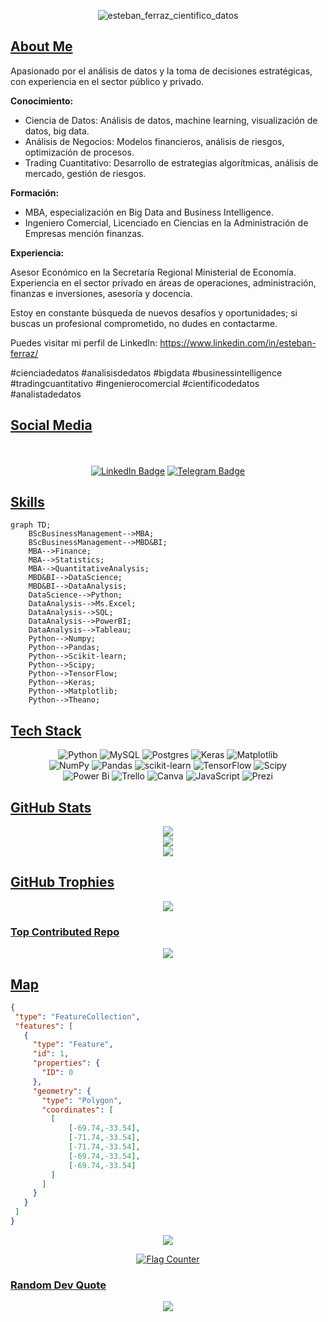 <div align="center">  
  
![esteban_ferraz_cientifico_datos](https://github.com/estebanferraz1/estebanferraz1/assets/125892411/70b09c86-359a-4779-8cf4-916d3b5c1130)
</div> 


## [About Me](https://github.com/pandao/editor.md "Heading link")

<div class="justificado">
  <p>Apasionado por el análisis de datos y la toma de decisiones estratégicas, con experiencia en el sector público y privado.</p>
  
  <p><strong>Conocimiento:</strong></p>
  <ul>
    <li>Ciencia de Datos: Análisis de datos, machine learning, visualización de datos, big data.</li>
    <li>Análisis de Negocios: Modelos financieros, análisis de riesgos, optimización de procesos.</li>
    <li>Trading Cuantitativo: Desarrollo de estrategias algorítmicas, análisis de mercado, gestión de riesgos.</li>
  </ul>
  
  <p><strong>Formación:</strong></p>
  <ul>
    <li>MBA, especialización en Big Data and Business Intelligence.</li>
    <li>Ingeniero Comercial, Licenciado en Ciencias en la Administración de Empresas mención finanzas.</li>
  </ul>
  
  <p><strong>Experiencia:</strong></p>
  <p>Asesor Económico en la Secretaría Regional Ministerial de Economía. Experiencia en el sector privado en áreas de operaciones, administración, finanzas e inversiones, asesoría y docencia.</p>
  
  <p>Estoy en constante búsqueda de nuevos desafíos y oportunidades; si buscas un profesional comprometido, no dudes en contactarme.</p>
  
  <p>Puedes visitar mi perfil de LinkedIn: <a href="https://www.linkedin.com/in/esteban-ferraz/">https://www.linkedin.com/in/esteban-ferraz/</a></p>
  
  <p>#cienciadedatos #analisisdedatos #bigdata #businessintelligence #tradingcuantitativo #ingenierocomercial #cientificodedatos #analistadedatos</p>
</div>

</body>
</html>

<!--------------------------------------------------------------------------------------------------------------------------------------------------------->

## [Social Media](https://github.com/pandao/editor.md "Heading link")

<p align="center">
    <br/><br/><a href="https://www.linkedin.com/in/steban-ferraz/" target="_blank"><img src="https://img.shields.io/badge/-LinkedIn-0A0A0B?logo=linkedin&style=for-the-badge&logoColor=white" alt="LinkedIn Badge" /></a>
    <a href="https://t.me/estebanferraz" target="_blank"><img src="https://img.shields.io/badge/-Telegram-0A0A0B?logo=telegram&style=for-the-badge&logoColor=white" alt="Telegram Badge" /></a>
<p/>

<!--------------------------------------------------------------------------------------------------------------------------------------------------------->

## [Skills](https://github.com/pandao/editor.md "Heading link")

```mermaid
graph TD;
    BScBusinessManagement-->MBA;
    BScBusinessManagement-->MBD&BI;
    MBA-->Finance;
    MBA-->Statistics;
    MBA-->QuantitativeAnalysis;
    MBD&BI-->DataScience;
    MBD&BI-->DataAnalysis;
    DataScience-->Python;
    DataAnalysis-->Ms.Excel;
    DataAnalysis-->SQL;
    DataAnalysis-->PowerBI;
    DataAnalysis-->Tableau;
    Python-->Numpy;
    Python-->Pandas;
    Python-->Scikit-learn;
    Python-->Scipy;
    Python-->TensorFlow;
    Python-->Keras;
    Python-->Matplotlib;
    Python-->Theano;
```

<!--------------------------------------------------------------------------------------------------------------------------------------------------------->

## [Tech Stack](https://github.com/pandao/editor.md "Heading link")
<div align="center">  

![Python](https://img.shields.io/badge/python-3670A0?style=for-the-badge&logo=python&logoColor=ffdd54) ![MySQL](https://img.shields.io/badge/mysql-%2300000f.svg?style=for-the-badge&logo=mysql&logoColor=white) ![Postgres](https://img.shields.io/badge/postgres-%23316192.svg?style=for-the-badge&logo=postgresql&logoColor=white) ![Keras](https://img.shields.io/badge/Keras-%23D00000.svg?style=for-the-badge&logo=Keras&logoColor=white) ![Matplotlib](https://img.shields.io/badge/Matplotlib-%23ffffff.svg?style=for-the-badge&logo=Matplotlib&logoColor=black)<br/> ![NumPy](https://img.shields.io/badge/numpy-%23013243.svg?style=for-the-badge&logo=numpy&logoColor=white) 
![Pandas](https://img.shields.io/badge/pandas-%23150458.svg?style=for-the-badge&logo=pandas&logoColor=white) ![scikit-learn](https://img.shields.io/badge/scikit--learn-%23F7931E.svg?style=for-the-badge&logo=scikit-learn&logoColor=white) ![TensorFlow](https://img.shields.io/badge/TensorFlow-%23FF6F00.svg?style=for-the-badge&logo=TensorFlow&logoColor=white) ![Scipy](https://img.shields.io/badge/SciPy-%230C55A5.svg?style=for-the-badge&logo=scipy&logoColor=%white)<br/> ![Power Bi](https://img.shields.io/badge/power_bi-F2C811?style=for-the-badge&logo=powerbi&logoColor=black) 
![Trello](https://img.shields.io/badge/Trello-%23026AA7.svg?style=for-the-badge&logo=Trello&logoColor=white) ![Canva](https://img.shields.io/badge/Canva-%2300C4CC.svg?style=for-the-badge&logo=Canva&logoColor=white) ![JavaScript](https://img.shields.io/badge/javascript-%23323330.svg?style=for-the-badge&logo=javascript&logoColor=%23F7DF1E) ![Prezi](https://img.shields.io/badge/Prezi-%23000000.svg?style=for-the-badge&logo=Prezi&logoColor=white)
</div> 

<!--------------------------------------------------------------------------------------------------------------------------------------------------------->

## [GitHub Stats](https://github.com/pandao/editor.md "Heading link")
<div align="center">  
  
![](https://github-readme-stats.vercel.app/api?username=estebanferraz1&theme=tokyonight&hide_border=true&include_all_commits=false&count_private=false)<br/> ![](https://github-readme-streak-stats.herokuapp.com/?user=estebanferraz1&theme=tokyonight&hide_border=true)<br/> ![](https://github-readme-stats.vercel.app/api/top-langs/?username=estebanferraz1&theme=tokyonight&hide_border=true&include_all_commits=false&count_private=false&layout=compact)
</div> 

<!--------------------------------------------------------------------------------------------------------------------------------------------------------->

## [GitHub Trophies](https://github.com/pandao/editor.md "Heading link")
<div align="center">  
 
![](https://github-profile-trophy.vercel.app/?username=estebanferraz1&theme=tokyonight&no-frame=true&no-bg=true&margin-w=4)
</div> 

<!--------------------------------------------------------------------------------------------------------------------------------------------------------->

### [Top Contributed Repo](https://github.com/pandao/editor.md "Heading link")
<div align="center">  
  
![](https://github-contributor-stats.vercel.app/api?username=estebanferraz1&limit=5&theme=tokyonight&combine_all_yearly_contributions=true)
</div> 

<!--------------------------------------------------------------------------------------------------------------------------------------------------------->

## [Map](https://github.com/pandao/editor.md "Heading link")

 ```geojson
{
  "type": "FeatureCollection",
  "features": [
    {
      "type": "Feature",
      "id": 1,
      "properties": {
        "ID": 0
      },
      "geometry": {
        "type": "Polygon",
        "coordinates": [
          [
              [-69.74,-33.54],
              [-71.74,-33.54],
              [-71.74,-33.54],
              [-69.74,-33.54],
              [-69.74,-33.54]
          ]
        ]
      }
    }
  ]
}
 ```

<!--------------------------------------------------------------------------------------------------------------------------------------------------------->
<div align="center">  
  
[![](https://visitcount.itsvg.in/api?id=estebanferraz1&icon=0&color=0)](https://visitcount.itsvg.in)
</div> 

<!-- Proudly created with GPRM ( https://gprm.itsvg.in ) -->
<div align="center">  
  
<a href="http://s01.flagcounter.com/more/52r"><img src="https://s01.flagcounter.com/count/52r/bg_0D1117/txt_FFFFFF/border_0D1117/columns_8/maxflags_20/viewers_0/labels_1/pageviews_1/flags_0/percent_1/" alt="Flag Counter" border="0"></a>
</div> 

<!--------------------------------------------------------------------------------------------------------------------------------------------------------->

### [Random Dev Quote](https://github.com/pandao/editor.md "Heading link")
<div align="center">  
  
![](https://quotes-github-readme.vercel.app/api?type=horizontal&theme=tokyonight)
</div> 

<!--------------------------------------------------------------------------------------------------------------------------------------------------------->
